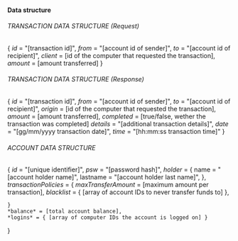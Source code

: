
#### Data structure

###### TRANSACTION DATA STRUCTURE (Request)
{
    *id* = "[transaction id]",
    *from* = "[account id of sender]",
    *to* = "[account id of recipient]",
    *client* = [id of the computer that requested the transaction],
    *amount* = [amount transferred]
}

###### TRANSACTION DATA STRUCTURE (Response)
{
    *id* = "[transaction id]",
    *from* = "[account id of sender]",
    *to* = "[account id of recipient]",
    *origin* = [id of the computer that requested the transaction],
    *amount* = [amount transferred],
    *completed* = [true/false, wether the transaction was completed]
    *details* = "[additional transaction details]",
    *date* = "[gg/mm/yyyy transaction date]",
    *time* = "[hh:mm:ss transaction time]"
}

###### ACCOUNT DATA STRUCTURE
{
    *id* = "[unique identifier]",
    *psw* = "[password hash]",
    *holder* = {
        name = "[account holder name]",
        lastname = "[account holder last name]",
    },
    *transactionPolicies* = {
        *maxTransferAmount* = [maximum amount per transaction],
        *blacklist* = { [array of account IDs to never transfer funds to] },
        
    }
    *balance* = [total account balance],
    *logins* = { [array of computer IDs the account is logged on] }
}
